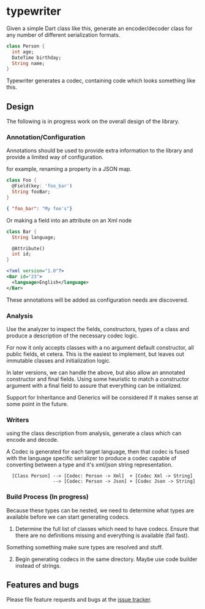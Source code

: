 # typewriter

Given a simple Dart class like this, generate an encoder/decoder class for any
number of different serialization formats.


```dart
class Person {
  int age;
  DateTime birthday;
  String name;
}
```

Typewriter generates a codec, containing code which looks something like this.



## Design
The following is in progress work on the overall design of the library.

### Annotation/Configuration
Annotations should be used to provide extra information to the library and
provide a limited way of configuration.

for example, renaming a property in a JSON map.
```dart
class Foo {
  @Field(key: 'foo_bar')
  String fooBar;
}
```

```json
{ "foo_bar": "My foo's"}
```

Or making a field into an attribute on an Xml node

```dart
class Bar {
  String language;

  @Attribute()
  int id;
}
```

```xml
<?xml version="1.0"?>
<Bar id="23">
  <language>English</language>
</Bar>
```


These annotations will be added as configuration needs are discovered.

### Analysis
Use the analyzer to inspect the fields, constructors, types of a class and produce a description of the
necessary codec logic.

For now it only accepts classes with a no argument default constructor, all public fields, et cetera.
This is the easiest to implement, but leaves out immutable classes and initialization logic.

In later versions, we can handle the above, but also allow an annotated constructor and final fields.
Using some heuristic to match a constructor argument with a final field to assure that everything can
be initialized.

Support for Inheritance and Generics will be considered If it makes sense at some point in the future.


### Writers
using the class description from analysis, generate a class which can encode and decode.

A Codec is generated for each target language, then that codec is fused with the language specific
serializer to produce a codec capable of converting between a type and it's xml/json string representation.
```
  [Class Person] --> [Codec: Person -> Xml]  + [Codec Xml -> String]
                 --> [Codec: Person -> Json] + [Codec Json -> String]

```


### Build Process (In progress)
Because these types can be nested, we need to determine what types are
available before we can start generating codecs.

1. Determine the full list of classes which need to have codecs.  Ensure that
there are no definitions missing and everything is available (fail fast).

Something something make sure types are resolved and stuff.

2. Begin generating codecs in the same directory.  Maybe use code builder instead
of strings.


## Features and bugs

Please file feature requests and bugs at the [issue tracker][tracker].

[tracker]: http://example.com/issues/replaceme

